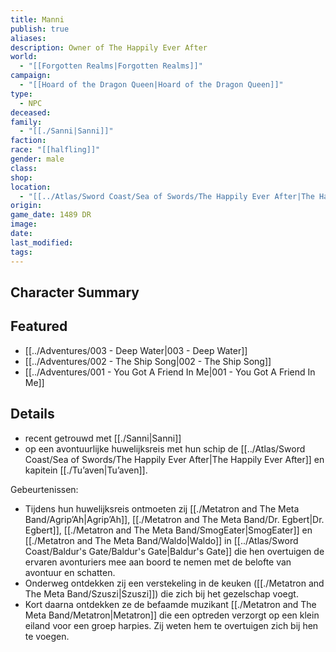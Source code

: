 ```yaml
---
title: Manni
publish: true
aliases: 
description: Owner of The Happily Ever After
world:
  - "[[Forgotten Realms|Forgotten Realms]]"
campaign:
  - "[[Hoard of the Dragon Queen|Hoard of the Dragon Queen]]"
type:
  - NPC
deceased: 
family:
  - "[[./Sanni|Sanni]]"
faction: 
race: "[[halfling]]"
gender: male
class: 
shop: 
location:
  - "[[../Atlas/Sword Coast/Sea of Swords/The Happily Ever After|The Happily Ever After]]"
origin: 
game_date: 1489 DR
image: 
date: 
last_modified: 
tags: 
---
```

## Character Summary

## Featured
- [[../Adventures/003 - Deep Water|003 - Deep Water]]
- [[../Adventures/002 - The Ship Song|002 - The Ship Song]]
- [[../Adventures/001 - You Got A Friend In Me|001 - You Got A Friend In Me]]

## Details
* recent getrouwd met [[./Sanni|Sanni]]
* op een avontuurlijke huwelijksreis met hun schip de [[../Atlas/Sword Coast/Sea of Swords/The Happily Ever After|The Happily Ever After]] en kapitein [[./Tu’aven|Tu’aven]]. 

Gebeurtenissen:
* Tijdens hun huwelijksreis ontmoeten zij [[./Metatron and The Meta Band/Agrip’Ah|Agrip’Ah]], [[./Metatron and The Meta Band/Dr. Egbert|Dr. Egbert]], [[./Metatron and The Meta Band/SmogEater|SmogEater]] en [[./Metatron and The Meta Band/Waldo|Waldo]] in [[../Atlas/Sword Coast/Baldur's Gate/Baldur's Gate|Baldur's Gate]] die hen overtuigen de ervaren avonturiers mee aan boord te nemen met de belofte van avontuur en schatten. 
* Onderweg ontdekken zij een verstekeling in de keuken ([[./Metatron and The Meta Band/Szuszi|Szuszi]]) die zich bij het gezelschap voegt.
* Kort daarna ontdekken ze de befaamde muzikant [[./Metatron and The Meta Band/Metatron|Metatron]] die een optreden verzorgt op een klein eiland voor een groep harpies. Zij weten hem te overtuigen zich bij hen te voegen. 

